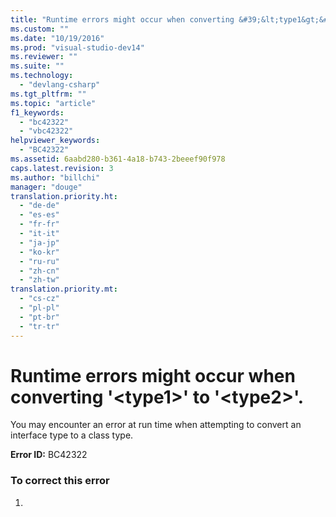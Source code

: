```yaml
---
title: "Runtime errors might occur when converting &#39;&lt;type1&gt;&#39; to &#39;&lt;type2&gt;&#39;."
ms.custom: ""
ms.date: "10/19/2016"
ms.prod: "visual-studio-dev14"
ms.reviewer: ""
ms.suite: ""
ms.technology: 
  - "devlang-csharp"
ms.tgt_pltfrm: ""
ms.topic: "article"
f1_keywords: 
  - "bc42322"
  - "vbc42322"
helpviewer_keywords: 
  - "BC42322"
ms.assetid: 6aabd280-b361-4a18-b743-2beeef90f978
caps.latest.revision: 3
ms.author: "billchi"
manager: "douge"
translation.priority.ht: 
  - "de-de"
  - "es-es"
  - "fr-fr"
  - "it-it"
  - "ja-jp"
  - "ko-kr"
  - "ru-ru"
  - "zh-cn"
  - "zh-tw"
translation.priority.mt: 
  - "cs-cz"
  - "pl-pl"
  - "pt-br"
  - "tr-tr"
---
```

# Runtime errors might occur when converting &#39;&lt;type1&gt;&#39; to &#39;&lt;type2&gt;&#39;.
You may encounter an error at run time when attempting to convert an interface type to a class type.  
  
 **Error ID:** BC42322  
  
### To correct this error  
  
1.